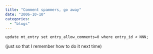 ```yaml
---
title: "Comment spammers, go away"
date: "2006-10-10"
categories: 
  - "blogs"
---
```


`update mt_entry set entry_allow_comments=0 where entry_id < NNN;`

(just so that I remember how to do it next time)
